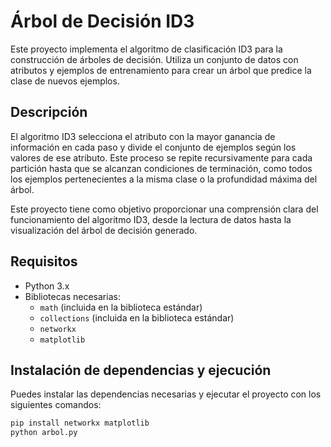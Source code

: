 # Árbol de Decisión ID3

Este proyecto implementa el algoritmo de clasificación ID3 para la construcción de árboles de decisión. Utiliza un conjunto de datos con atributos y ejemplos de entrenamiento para crear un árbol que predice la clase de nuevos ejemplos.

## Descripción

El algoritmo ID3 selecciona el atributo con la mayor ganancia de información en cada paso y divide el conjunto de ejemplos según los valores de ese atributo. Este proceso se repite recursivamente para cada partición hasta que se alcanzan condiciones de terminación, como todos los ejemplos pertenecientes a la misma clase o la profundidad máxima del árbol.

Este proyecto tiene como objetivo proporcionar una comprensión clara del funcionamiento del algoritmo ID3, desde la lectura de datos hasta la visualización del árbol de decisión generado.

## Requisitos

- Python 3.x
- Bibliotecas necesarias:
  - `math` (incluida en la biblioteca estándar)
  - `collections` (incluida en la biblioteca estándar)
  - `networkx`
  - `matplotlib`

## Instalación de dependencias y ejecución

Puedes instalar las dependencias necesarias y ejecutar el proyecto con los siguientes comandos:

```bash
pip install networkx matplotlib
python arbol.py
